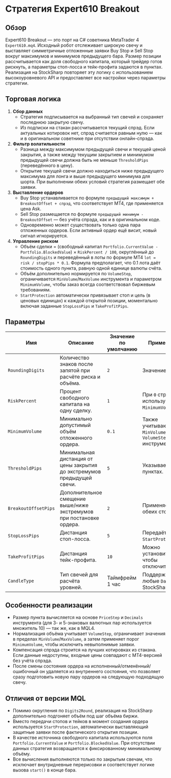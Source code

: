 # Стратегия Expert610 Breakout

## Обзор
Expert610 Breakout — это порт на C# советника MetaTrader 4 `Expert610.mq4`. Исходный робот отслеживает широкую свечу и
выставляет симметричные отложенные заявки Buy Stop и Sell Stop вокруг максимумов и минимумов предыдущего бара. Размер позиции
рассчитывается как доля свободного капитала, который трейдер готов рискнуть, а параметры стоп-лосса и тейк-профита задаются в
пунктах. Реализация на StockSharp повторяет эту логику с использованием высокоуровневого API и предоставляет все настройки через
параметры стратегии.

## Торговая логика
1. **Сбор данных**
   - Стратегия подписывается на выбранный тип свечей и сохраняет последнюю закрытую свечу.
   - Из подписки на стакан рассчитывается текущий спрэд. Если актуальных котировок нет, спрэд считается равным нулю — как и в
     оригинальном советнике при отсутствии онлайн-спрэда.
2. **Фильтр волатильности**
   - Разница между максимумом предыдущей свечи и текущей ценой закрытия, а также между текущим закрытием и минимумом
     предыдущей свечи должна быть не меньше `ThresholdPips` (переведённого в цену).
   - Открытие текущей свечи должно находиться ниже предыдущего максимума для лонга и выше предыдущего минимума для шорта. При
     выполнении обеих условий стратегия размещает обе заявки.
3. **Выставление ордеров**
   - Buy Stop устанавливается по формуле `предыдущий максимум + BreakoutOffset + спрэд`, что соответствует MT4, где применяется
     цена Ask.
   - Sell Stop размещается по формуле `предыдущий минимум - BreakoutOffset` — без учёта спрэда, как и в оригинальном коде.
   - Одновременно может существовать только одна пара отложенных ордеров. Если активный ордер ещё висит, новый сигнал
     игнорируется.
4. **Управление риском**
   - Объём сделки = (свободный капитал `Portfolio.CurrentValue - Portfolio.BlockedValue`) × `RiskPercent / 100`, округлённый до
     `RoundingDigits` и переведённый в лоты по формуле MT4 `lot = risk / stopPips * 0.1`. Формула предполагает, что 0.1 лота даёт
     стоимость одного пункта, равную одной единице валюты счёта.
   - Объём дополнительно нормируется по `VolumeStep`, ограничивается `MinVolume`/`MaxVolume` инструмента и параметром
     `MinimumVolume`, чтобы заказ всегда соответствовал биржевым требованиям.
   - `StartProtection` автоматически привязывает стоп и цель (в ценовых единицах) к каждой открытой позиции, моментально включая
     заданные `StopLossPips` и `TakeProfitPips`.

## Параметры
| Имя | Описание | Значение по умолчанию | Примечания |
| --- | --- | --- | --- |
| `RoundingDigits` | Количество знаков после запятой при расчёте риска и объёма. | `2` | Значение ≥ 0. |
| `RiskPercent` | Процент свободного капитала на одну сделку. | `1` | При `0` стратегия использует `MinimumVolume`. |
| `MinimumVolume` | Минимально допустимый объём отложенного ордера. | `0.1` | Также учитываются `MinVolume` и `VolumeStep` инструмента. |
| `ThresholdPips` | Минимальная дистанция от цены закрытия до экстремумов предыдущей свечи. | `5` | Указывается в пунктах. |
| `BreakoutOffsetPips` | Дополнительное смещение выше/ниже экстремумов при постановке ордера. | `2` | Применяется для обеих сторон. |
| `StopLossPips` | Дистанция стоп-лосса. | `5` | Передаётся в `StartProtection`. |
| `TakeProfitPips` | Дистанция тейк-профита. | `10` | Можно установить `0`, чтобы отключить. |
| `CandleType` | Тип свечей для расчёта уровней. | Таймфрейм 1 час | Поддерживаются любые `DataType` StockSharp. |

## Особенности реализации
- Размер пункта вычисляется на основе `PriceStep` и `Decimals` инструмента (для 3- и 5-знаковых валютных пар используется множитель 10) —
  так же, как в MQL4.
- Нормализация объёма учитывает `VolumeStep`, ограничивает значения в пределах `MinVolume`/`MaxVolume`, а затем применяет порог
  `MinimumVolume`, чтобы исключить невыполнимые заявки.
- Компенсация спрэда строится на лучших котировках из стакана. Если данные недоступны, входные цены совпадают с MT4-версией без
  учёта спрэда.
- После смены состояния ордера на исполненный/отменённый/ошибочный он удаляется из внутреннего состояния, что позволяет сразу
  подготовить новую пару ордеров на следующую подходящую свечу.

## Отличия от версии MQL
- Помимо округления по `Digits2Round`, реализация на StockSharp дополнительно подгоняет объём под шаг объёма биржи.
- Вместо передачи стопов и тейков в момент создания ордера используется `StartProtection`, автоматически выставляющий защитные
  заявки после фактического открытия позиции.
- В качестве источника свободного капитала используются поля `Portfolio.CurrentValue` и `Portfolio.BlockedValue`. При отсутствии
  данных стратегия возвращается к фиксированному минимальному объёму.
- Все вычисления выполняются только по закрытым свечам, что исключает внутридневные перерисовки и соответствует логике вызова
  `start()` в конце бара.
